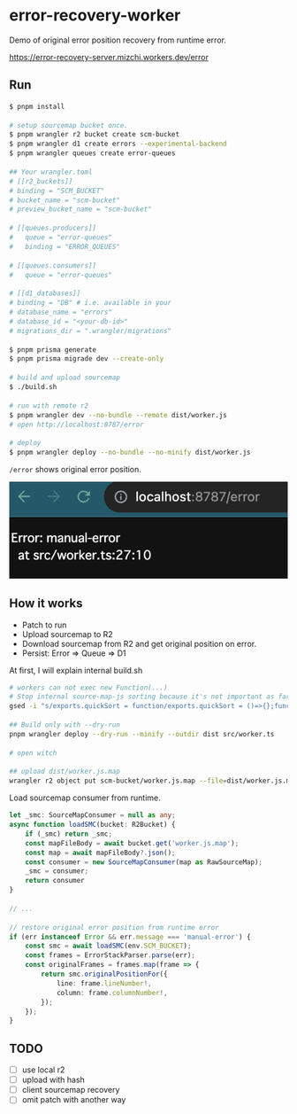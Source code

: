 # error-recovery-worker

Demo of original error position recovery from runtime error.

https://error-recovery-server.mizchi.workers.dev/error

## Run

```bash
$ pnpm install

# setup sourcemap bucket once.
$ pnpm wrangler r2 bucket create scm-bucket
$ pnpm wrangler d1 create errors --experimental-backend
$ pnpm wrangler queues create error-queues

## Your wrangler.toml
# [[r2_buckets]]
# binding = "SCM_BUCKET"
# bucket_name = "scm-bucket"
# preview_bucket_name = "scm-bucket"

# [[queues.producers]]
#   queue = "error-queues"
#   binding = "ERROR_QUEUES"

# [[queues.consumers]]
#   queue = "error-queues"

# [[d1_databases]]
# binding = "DB" # i.e. available in your
# database_name = "errors"
# database_id = "<your-db-id>"
# migrations_dir = ".wrangler/migrations"

$ pnpm prisma generate
$ pnpm prisma migrade dev --create-only

# build and upload sourcemap
$ ./build.sh

# run with remote r2
$ pnpm wrangler dev --no-bundle --remote dist/worker.js
# open http://localhost:8787/error

# deploy
$ pnpm wrangler deploy --no-bundle --no-minify dist/worker.js
```

`/error` shows original error position.

![Alt text](image.png)

## How it works

- Patch to run
- Upload sourcemap to R2
- Download sourcemap from R2 and get original position on error.
- Persist: Error => Queue => D1

At first, I will explain internal build.sh

```sh
# workers can not exec new Function(...)
# Stop internal source-map-js sorting because it's not important as far as I read it.
gsed -i "s/exports.quickSort = function/exports.quickSort = ()=>{};function nop/" node_modules/source-map-js/lib/quick-sort.js && echo 'patch node_modules/source-map-js/lib/quick-sort.js'

## Build only with --dry-run
pnpm wrangler deploy --dry-run --minify --outdir dist src/worker.ts

# open witch

## upload dist/worker.js.map
wrangler r2 object put scm-bucket/worker.js.map --file=dist/worker.js.map
```

Load sourcemap consumer from runtime.

```ts
let _smc: SourceMapConsumer = null as any;
async function loadSMC(bucket: R2Bucket) {
	if (_smc) return _smc;
	const mapFileBody = await bucket.get('worker.js.map');
	const map = await mapFileBody?.json();
	const consumer = new SourceMapConsumer(map as RawSourceMap);
	_smc = consumer;
	return consumer
}

// ...

// restore original error position from runtime error
if (err instanceof Error && err.message === 'manual-error') {
	const smc = await loadSMC(env.SCM_BUCKET);
	const frames = ErrorStackParser.parse(err);
	const originalFrames = frames.map(frame => {
		return smc.originalPositionFor({
			line: frame.lineNumber!,
			column: frame.columnNumber!,
		});
	});
}
```

## TODO

- [ ] use local r2
- [ ] upload with hash
- [ ] client sourcemap recovery
- [ ] omit patch with another way

